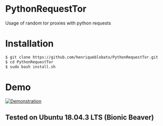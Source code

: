 
# PythonRequestTor
Usage of random tor proxies with python requests

# Installation

```bash
$ git clone https://github.com/henriqueblobato/PythonRequestTor.git
$ cd PythonRequestTor
$ sudo bash install.sh
```

# Demo

[![Demonstration](https://i.vimeocdn.com/filter/overlay?src0=https%3A%2F%2Fi.vimeocdn.com%2Fvideo%2F815264003_1280x720.webp&src1=https%3A%2F%2Ff.vimeocdn.com%2Fimages_v6%2Fshare%2Fplay_icon_overlay.png)](https://player.vimeo.com/video/360656360)

## Tested on Ubuntu 18.04.3 LTS (Bionic Beaver)
